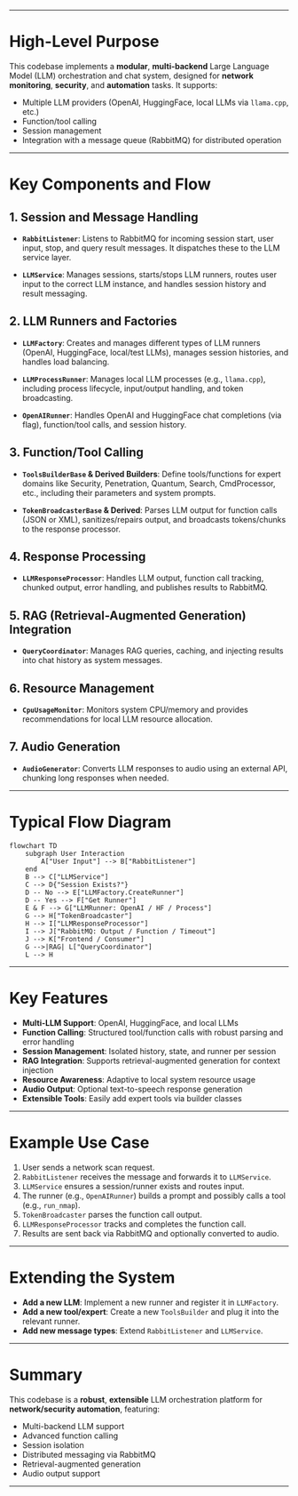 
---

# High-Level Purpose

This codebase implements a **modular**, **multi-backend** Large Language Model (LLM) orchestration and chat system, designed for **network monitoring**, **security**, and **automation** tasks. It supports:

* Multiple LLM providers (OpenAI, HuggingFace, local LLMs via `llama.cpp`, etc.)
* Function/tool calling
* Session management
* Integration with a message queue (RabbitMQ) for distributed operation

---

# Key Components and Flow

## 1. Session and Message Handling

* **`RabbitListener`**:
  Listens to RabbitMQ for incoming session start, user input, stop, and query result messages. It dispatches these to the LLM service layer.

* **`LLMService`**:
  Manages sessions, starts/stops LLM runners, routes user input to the correct LLM instance, and handles session history and result messaging.

## 2. LLM Runners and Factories

* **`LLMFactory`**:
  Creates and manages different types of LLM runners (OpenAI, HuggingFace, local/test LLMs), manages session histories, and handles load balancing.

* **`LLMProcessRunner`**:
  Manages local LLM processes (e.g., `llama.cpp`), including process lifecycle, input/output handling, and token broadcasting.

* **`OpenAIRunner`**:
  Handles OpenAI and HuggingFace chat completions (via flag), function/tool calls, and session history.

## 3. Function/Tool Calling

* **`ToolsBuilderBase` & Derived Builders**:
  Define tools/functions for expert domains like Security, Penetration, Quantum, Search, CmdProcessor, etc., including their parameters and system prompts.

* **`TokenBroadcasterBase` & Derived**:
  Parses LLM output for function calls (JSON or XML), sanitizes/repairs output, and broadcasts tokens/chunks to the response processor.

## 4. Response Processing

* **`LLMResponseProcessor`**:
  Handles LLM output, function call tracking, chunked output, error handling, and publishes results to RabbitMQ.

## 5. RAG (Retrieval-Augmented Generation) Integration

* **`QueryCoordinator`**:
  Manages RAG queries, caching, and injecting results into chat history as system messages.

## 6. Resource Management

* **`CpuUsageMonitor`**:
  Monitors system CPU/memory and provides recommendations for local LLM resource allocation.

## 7. Audio Generation

* **`AudioGenerator`**:
  Converts LLM responses to audio using an external API, chunking long responses when needed.

---

# Typical Flow Diagram

```mermaid
flowchart TD
    subgraph User Interaction
        A["User Input"] --> B["RabbitListener"]
    end
    B --> C["LLMService"]
    C --> D{"Session Exists?"}
    D -- No --> E["LLMFactory.CreateRunner"]
    D -- Yes --> F["Get Runner"]
    E & F --> G["LLMRunner: OpenAI / HF / Process"]
    G --> H["TokenBroadcaster"]
    H --> I["LLMResponseProcessor"]
    I --> J["RabbitMQ: Output / Function / Timeout"]
    J --> K["Frontend / Consumer"]
    G -->|RAG| L["QueryCoordinator"]
    L --> H
```

---

# Key Features

* **Multi-LLM Support**: OpenAI, HuggingFace, and local LLMs
* **Function Calling**: Structured tool/function calls with robust parsing and error handling
* **Session Management**: Isolated history, state, and runner per session
* **RAG Integration**: Supports retrieval-augmented generation for context injection
* **Resource Awareness**: Adaptive to local system resource usage
* **Audio Output**: Optional text-to-speech response generation
* **Extensible Tools**: Easily add expert tools via builder classes

---

# Example Use Case

1. User sends a network scan request.
2. `RabbitListener` receives the message and forwards it to `LLMService`.
3. `LLMService` ensures a session/runner exists and routes input.
4. The runner (e.g., `OpenAIRunner`) builds a prompt and possibly calls a tool (e.g., `run_nmap`).
5. `TokenBroadcaster` parses the function call output.
6. `LLMResponseProcessor` tracks and completes the function call.
7. Results are sent back via RabbitMQ and optionally converted to audio.

---

# Extending the System

* **Add a new LLM**: Implement a new runner and register it in `LLMFactory`.
* **Add a new tool/expert**: Create a new `ToolsBuilder` and plug it into the relevant runner.
* **Add new message types**: Extend `RabbitListener` and `LLMService`.

---

# Summary

This codebase is a **robust**, **extensible** LLM orchestration platform for **network/security automation**, featuring:

* Multi-backend LLM support
* Advanced function calling
* Session isolation
* Distributed messaging via RabbitMQ
* Retrieval-augmented generation
* Audio output support

---




